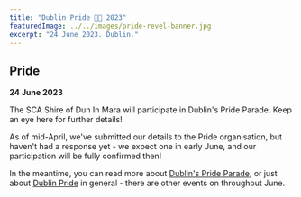 ```yaml
---
title: "Dublin Pride 🏳️‍🌈 2023"
featuredImage: ../../images/pride-revel-banner.jpg
excerpt: "24 June 2023. Dublin."
---
```


## Pride

**24 June 2023**

The SCA Shire of Dun In Mara will participate in Dublin's Pride Parade. Keep an eye here for further details!

As of mid-April, we've submitted our details to the Pride organisation, but haven't had a response yet - we expect one in early June, and our participation will be fully confirmed then!

In the meantime, you can read more about [Dublin's Pride Parade](https://dublinpride.ie/march-and-parade/), or just about [Dublin Pride](https://dublinpride.ie/) in general - there are other events on throughout June.
